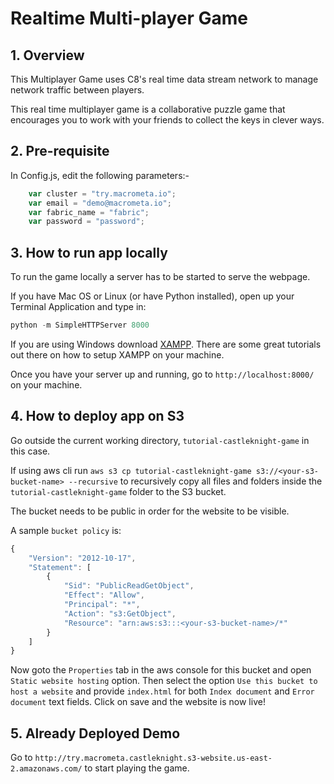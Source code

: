 # Realtime Multi-player Game

## 1. Overview

This Multiplayer Game uses C8's real time data stream network to manage network traffic between players.

This real time multiplayer game is a collaborative puzzle game that encourages you to work with your friends to collect the keys in clever ways.

## 2. Pre-requisite

In Config.js, edit the following parameters:-

```js
    var cluster = "try.macrometa.io";
    var email = "demo@macrometa.io";
    var fabric_name = "fabric";
    var password = "password";
```

## 3. How to run app locally

To run the game locally a server has to be started to serve the webpage.

If you have Mac OS or Linux (or have Python installed), open up your Terminal Application and type in:

```python
python -m SimpleHTTPServer 8000
```

If you are using Windows download <a href="https://www.apachefriends.org/index.html">XAMPP</a>.  There are some great tutorials out there on how to setup XAMPP on your machine.

Once you have your server up and running, go to ``http://localhost:8000/`` on your machine.

## 4. How to deploy app on S3

Go outside the current working directory, `tutorial-castleknight-game` in this case.

If using aws cli run `aws s3 cp tutorial-castleknight-game s3://<your-s3-bucket-name> --recursive` to recursively copy all files and folders inside the `tutorial-castleknight-game` folder to the S3 bucket.

The bucket needs to be public in order for the website to be visible.

A sample `bucket policy` is:

```js
{
    "Version": "2012-10-17",
    "Statement": [
        {
            "Sid": "PublicReadGetObject",
            "Effect": "Allow",
            "Principal": "*",
            "Action": "s3:GetObject",
            "Resource": "arn:aws:s3:::<your-s3-bucket-name>/*"
        }
    ]
}
```

Now goto the `Properties` tab in the aws console for this bucket and open `Static website hosting` option. Then select the option `Use this bucket to host a website` and provide `index.html` for both `Index document` and `Error document` text fields. Click on save and the website is now live!

## 5. Already Deployed Demo

Go to `http://try.macrometa.castleknight.s3-website.us-east-2.amazonaws.com/` to start playing the game.
